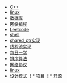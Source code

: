 * [C++](C++)
* [linux](linux)
* [数据库](数据库)
* [网络编程](网络编程)
* [Leetcode](Leetcode)
* [shell](shell)
* [shared_ptr实现](shared_ptr实现)
* [线程池实现](线程池实现)
* [每日一学](每日一学)
* [排序算法](排序算法)
* [网络协议](网络协议)
* [linux](linux)
* [设计模式](设计模式)
！* [项目](项目)
！* [开源](开源)
